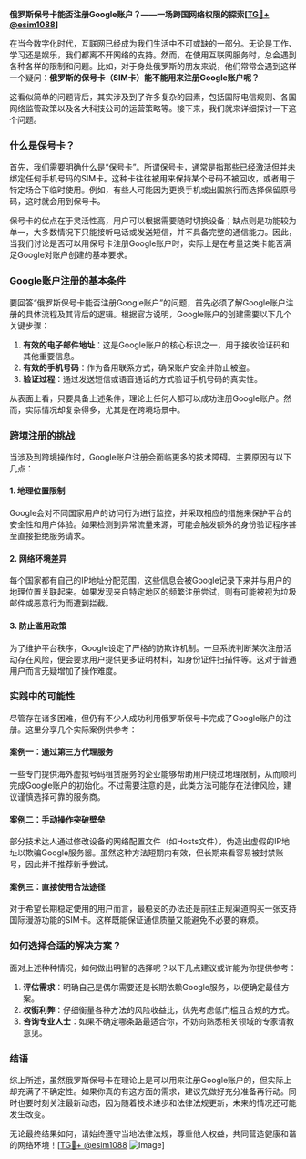 **俄罗斯保号卡能否注册Google账户？——一场跨国网络权限的探索[[TG💪+ @esim1088](https://t.me/s/esim1088)]**

在当今数字化时代，互联网已经成为我们生活中不可或缺的一部分。无论是工作、学习还是娱乐，我们都离不开网络的支持。然而，在使用互联网服务时，总会遇到各种各样的限制和问题。比如，对于身处俄罗斯的朋友来说，他们常常会遇到这样一个疑问：**俄罗斯的保号卡（SIM卡）能不能用来注册Google账户呢？**

这看似简单的问题背后，其实涉及到了许多复杂的因素，包括国际电信规则、各国网络监管政策以及各大科技公司的运营策略等。接下来，我们就来详细探讨一下这个问题。

### 什么是保号卡？

首先，我们需要明确什么是“保号卡”。所谓保号卡，通常是指那些已经激活但并未绑定任何手机号码的SIM卡。这种卡往往被用来保持某个号码不被回收，或者用于特定场合下临时使用。例如，有些人可能因为更换手机或出国旅行而选择保留原号码，这时就会用到保号卡。

保号卡的优点在于灵活性高，用户可以根据需要随时切换设备；缺点则是功能较为单一，大多数情况下只能接听电话或发送短信，并不具备完整的通信能力。因此，当我们讨论是否可以用保号卡注册Google账户时，实际上是在考量这类卡能否满足Google对账户创建的基本要求。

### Google账户注册的基本条件

要回答“俄罗斯保号卡能否注册Google账户”的问题，首先必须了解Google账户注册的具体流程及其背后的逻辑。根据官方说明，Google账户的创建需要以下几个关键步骤：

1. **有效的电子邮件地址**：这是Google账户的核心标识之一，用于接收验证码和其他重要信息。
2. **有效的手机号码**：作为备用联系方式，确保账户安全并防止被盗。
3. **验证过程**：通过发送短信或语音通话的方式验证手机号码的真实性。

从表面上看，只要具备上述条件，理论上任何人都可以成功注册Google账户。然而，实际情况却复杂得多，尤其是在跨境场景中。

### 跨境注册的挑战

当涉及到跨境操作时，Google账户注册会面临更多的技术障碍。主要原因有以下几点：

#### 1. 地理位置限制
Google会对不同国家用户的访问行为进行监控，并采取相应的措施来保护平台的安全性和用户体验。如果检测到异常流量来源，可能会触发额外的身份验证程序甚至直接拒绝服务请求。

#### 2. 网络环境差异
每个国家都有自己的IP地址分配范围，这些信息会被Google记录下来并与用户的地理位置关联起来。如果发现来自特定地区的频繁注册尝试，则有可能被视为垃圾邮件或恶意行为而遭到拦截。

#### 3. 防止滥用政策
为了维护平台秩序，Google设定了严格的防欺诈机制。一旦系统判断某次注册活动存在风险，便会要求用户提供更多证明材料，如身份证件扫描件等。这对于普通用户而言无疑增加了操作难度。

### 实践中的可能性

尽管存在诸多困难，但仍有不少人成功利用俄罗斯保号卡完成了Google账户的注册。这里分享几个实际案例供参考：

#### 案例一：通过第三方代理服务
一些专门提供海外虚拟号码租赁服务的企业能够帮助用户绕过地理限制，从而顺利完成Google账户的初始化。不过需要注意的是，此类方法可能存在法律风险，建议谨慎选择可靠的服务商。

#### 案例二：手动操作突破壁垒
部分技术达人通过修改设备的网络配置文件（如Hosts文件），伪造出虚假的IP地址以欺骗Google服务器。虽然这种方法短期内有效，但长期来看容易被封禁账号，因此并不推荐新手尝试。

#### 案例三：直接使用合法途径
对于希望长期稳定使用的用户而言，最稳妥的办法还是前往正规渠道购买一张支持国际漫游功能的SIM卡。这样既能保证通信质量又能避免不必要的麻烦。

### 如何选择合适的解决方案？

面对上述种种情况，如何做出明智的选择呢？以下几点建议或许能为你提供参考：

1. **评估需求**：明确自己是偶尔需要还是长期依赖Google服务，以便确定最佳方案。
2. **权衡利弊**：仔细衡量各种方法的风险收益比，优先考虑低门槛且合规的方式。
3. **咨询专业人士**：如果不确定哪条路最适合你，不妨向熟悉相关领域的专家请教意见。

### 结语

综上所述，虽然俄罗斯保号卡在理论上是可以用来注册Google账户的，但实际上却充满了不确定性。如果你真的有这方面的需求，建议先做好充分准备再行动。同时也要时刻关注最新动态，因为随着技术进步和法律法规更新，未来的情况还可能发生改变。

无论最终结果如何，请始终遵守当地法律法规，尊重他人权益，共同营造健康和谐的网络环境！[[TG💪+ @esim1088](https://t.me/s/esim1088) ![Image](https://i.postimg.cc/4NQfJmqS/Snipaste-2025-05-13-00-14-12.png)]